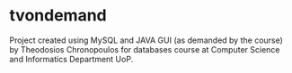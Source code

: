 # tvondemand
Project created using MySQL and JAVA GUI (as demanded by the course) by Theodosios Chronopoulos for databases course at Computer Science and Informatics Department UoP.

